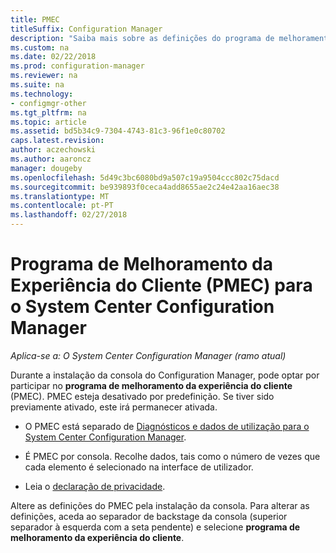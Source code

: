 ```yaml
---
title: PMEC
titleSuffix: Configuration Manager
description: "Saiba mais sobre as definições do programa de melhoramento da experiência de cliente para o System Center Configuration Manager."
ms.custom: na
ms.date: 02/22/2018
ms.prod: configuration-manager
ms.reviewer: na
ms.suite: na
ms.technology:
- configmgr-other
ms.tgt_pltfrm: na
ms.topic: article
ms.assetid: bd5b34c9-7304-4743-81c3-96f1e0c80702
caps.latest.revision: 
author: aczechowski
ms.author: aaroncz
manager: dougeby
ms.openlocfilehash: 5d49c3bc6080bd9a507c19a9504ccc802c75dacd
ms.sourcegitcommit: be939893f0ceca4add8655ae2c24e42aa16aec38
ms.translationtype: MT
ms.contentlocale: pt-PT
ms.lasthandoff: 02/27/2018
---
```

# <a name="customer-experience-improvement-program-ceip-for-system-center-configuration-manager"></a>Programa de Melhoramento da Experiência do Cliente (PMEC) para o System Center Configuration Manager

*Aplica-se a: O System Center Configuration Manager (ramo atual)*

Durante a instalação da consola do Configuration Manager, pode optar por participar no **programa de melhoramento da experiência do cliente** (PMEC). PMEC esteja desativado por predefinição. Se tiver sido previamente ativado, este irá permanecer ativada.  

-   O PMEC está separado de [Diagnósticos e dados de utilização para o System Center Configuration Manager](../../../core/plan-design/diagnostics/diagnostics-and-usage-data.md).  

-   É PMEC por consola. Recolhe dados, tais como o número de vezes que cada elemento é selecionado na interface de utilizador.  

-   Leia o [declaração de privacidade](https://privacy.microsoft.com/privacystatement).  

Altere as definições do PMEC pela instalação da consola. Para alterar as definições, aceda ao separador de backstage da consola (superior separador à esquerda com a seta pendente) e selecione **programa de melhoramento da experiência do cliente**.  
